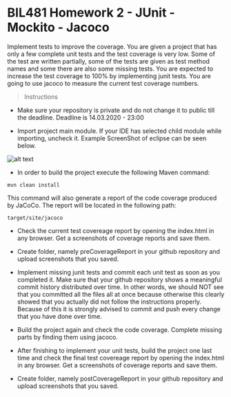 # BIL481 Homework 2 - JUnit - Mockito - Jacoco

Implement tests to improve the coverage. You are given a project that has only a few complete unit tests and the test coverage is very low. Some of the test are written partially, some of the tests are given as test method names and some there are also some missing tests. You are expected to increase the test coverage to 100% by implementing junit tests. You are going to use jacoco to measure the current test coverage numbers.

> Instructions
- Make sure your repository is private and do not change it to public till the deadline. Deadline is 14.03.2020 - 23:00

- Import project main module. If your IDE has selected child module while importing, uncheck it. Example ScreenShot of eclipse can be seen below.

![alt text](https://github.com/hdsumerkan/BIL481_HW2/blob/master/BIL481_HW2/project/maven.JPG)

- In order to build the project execute the following Maven command:

```shell
mvn clean install
```

This command will also generate a report of the code coverage produced by JaCoCo. The report will be located in the following path:

```shell
target/site/jacoco
```

- Check the current test covereage report by opening the index.html in any browser. Get a screenshots of coverage reports and save them.

- Create folder, namely preCoverageReport in your github repository and upload screenshots that you saved.

- Implement missing junit tests and commit each unit test as soon as you completed it. Make sure that your github repository shows a meaningful commit history distributed over time. In other words, we should NOT see that you committed all the files all at once because otherwise this clearly showed that you actually did not follow the instructions properly. Because of this it is strongly advised to commit and push every change that you have done over time.

- Build the project again and check the code coverage. Complete missing parts by finding them using jacoco. 

- After finishing to implement your unit tests, build the project one last time and check the final test covereage report by opening the index.html in any browser. Get a screenshots of coverage reports and save them.

- Create folder, namely postCoverageReport in your github repository and upload screenshots that you saved.



